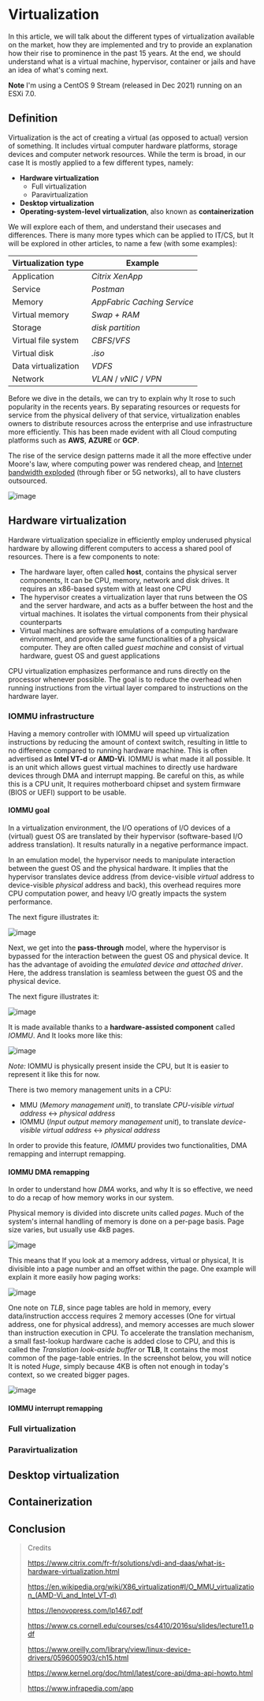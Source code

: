 # Virtualization

In this article, we will talk about the different types of virtualization available on the market, how they are implemented and try to provide an explanation how their rise to prominence in the past 15 years. At the end, we should understand what is a virtual machine, hypervisor, container or jails and have an idea of what's coming next.

**Note** I'm using a CentOS 9 Stream (released in Dec 2021) running on an ESXi 7.0.

## Definition

Virtualization is the act of creating a virtual (as opposed to actual) version of something. It includes virtual computer hardware platforms, storage devices and computer network resources. While the term is broad, in our case It is mostly applied to a few different types, namely:
- **Hardware virtualization**
  - Full virtualization
  - Paravirtualization 
- **Desktop virtualization**
- **Operating-system-level virtualization**, also known as **containerization**

We will explore each of them, and understand their usecases and differences. There is many more types which can be applied to IT/CS, but It will be explored in other articles, to name a few (with some examples):

| Virtualization type | Example |
| --- | --- |
| Application | *Citrix XenApp* |
| Service | *Postman* |
| Memory | *AppFabric Caching Service* |
| Virtual memory | *Swap + RAM* |
| Storage | *disk partition* |
| Virtual file system | *CBFS*/*VFS* |
| Virtual disk | *.iso* |
| Data virtualization | *VDFS* |
| Network | *VLAN* / *vNIC* / *VPN* |

Before we dive in the details, we can try to explain why It rose to such popularity in the recents years. By separating resources or requests for service from the physical delivery of that service, virtualization enables owners to distribute resources across the enterprise and use infrastructure more efficiently. This has been made evident with all Cloud computing platforms such as **AWS**, **AZURE** or **GCP**. 

The rise of the service design patterns made it all the more effective under Moore's law, where computing power was rendered cheap, and [Internet bandwidth exploded](https://www.infrapedia.com/app) (through fiber or 5G networks), all to have clusters outsourced.

![image](https://user-images.githubusercontent.com/72258375/148470728-df6d6abd-35ae-4105-a83d-848acb7bdc87.png)

## Hardware virtualization

Hardware virtualization specialize in efficiently employ underused physical hardware by allowing different computers to access a shared pool of resources. There is a few components to note:
- The hardware layer, often called **host**, contains the physical server components, It can be CPU, memory, network and disk drives. It requires an x86-based system with at least one CPU
- The hypervisor creates a virtualization layer that runs between the OS and the server hardware, and acts as a buffer between the host and the virtual machines. It isolates the virtual components from their physical counterparts
- Virtual machines are software emulations of a computing hardware environment, and provide the same functionalities of a physical computer. They are often called *guest machine* and consist of virtual hardware, guest OS and guest applications

CPU virtualization emphasizes performance and runs directly on the processor whenever possible. The goal is to reduce the overhead when running instructions from the virtual layer compared to instructions on the hardware layer.  

### IOMMU infrastructure

Having a memory controller with IOMMU will speed up virtualization instructions by reducing the amount of context switch, resulting in little to no difference compared to running hardware machine. This is often advertised as **Intel VT-d** or **AMD-Vi**. IOMMU is what made it all possible. It is an unit which allows guest virtual machines to directly use hardware devices through DMA and interrupt mapping. Be careful on this, as while this is a CPU unit, It requires motherboard chipset and system firmware (BIOS or UEFI) support to be usable.

#### IOMMU goal

In a virtualization environment, the I/O operations of I/O devices of a (virtual) guest OS are translated by their hypervisor (software-based I/O address translation). It results naturally in a negative performance impact.

In an emulation model, the hypervisor needs to manipulate interaction between the guest OS and the physical hardware. It implies that the hypervisor translates device address (from device-visible *virtual* address to device-visible *physical* address and back), this overhead requires more CPU computation power, and heavy I/O greatly impacts the system performance.

The next figure illustrates it:

![image](https://user-images.githubusercontent.com/72258375/148468760-6532e5b8-a19d-4dd1-b5c0-c40890d3737d.png)

Next, we get into the **pass-through** model, where the hypervisor is bypassed for the interaction between the guest OS and physical device. It has the advantage of avoiding the *emulated device and attached driver*. Here, the address translation is seamless between the guest OS and the physical device. 

The next figure illustrates it:

![image](https://user-images.githubusercontent.com/72258375/148469372-00b68542-9ace-4c2b-a1e9-c4192bd8137a.png)

It is made available thanks to a **hardware-assisted component** called *IOMMU*. And It looks more like this:

![image](https://user-images.githubusercontent.com/72258375/148470128-6ff475ae-6eef-42db-81ec-7aede56cb8f9.png)

*Note:* IOMMU is physically present inside the CPU, but It is easier to represent it like this for now.

There is two memory management units in a CPU:
- MMU (*Memory management unit*), to translate *CPU-visible virtual address* <-> *physical address*
- IOMMU (*Input output memory management unit*), to translate *device-visible virtual address* <-> *physical address*

In order to provide this feature, *IOMMU* provides two functionalities, DMA remapping and interrupt remapping.

#### IOMMU DMA remapping

In order to understand how *DMA* works, and why It is so effective, we need to do a recap of how memory works in our system.

Physical memory is divided into discrete units called *pages*. Much of the system's internal handling of memory is done on a per-page basis. Page size varies, but usually use 4kB pages.

![image](https://user-images.githubusercontent.com/72258375/148575500-2ffbb7c7-d2b9-4e55-83be-0c2d718df0a9.png)

This means that If you look at a memory address, virtual or physical, It is divisible into a page number and an offset within the page.  One example will explain it more easily how paging works:

![image](https://user-images.githubusercontent.com/72258375/148585428-5172901e-5f9c-454c-9cec-798bc401493b.png)

One note on *TLB*, since page tables are hold in memory, every data/instruction acccess requires 2 memory accesses (One for virtual address, one for physical address), and memory accesses are much slower than instruction execution in CPU. To accelerate the translation mechanism, a small fast-lookup hardware cache is added close to CPU, and this is called the *Translation look-aside buffer* or **TLB**, It contains the most common of the page-table entries. In the screenshot below, you will notice It is noted *Huge*, simply because 4KB is often not enough in today's context, so we created bigger pages.

![image](https://user-images.githubusercontent.com/72258375/148585868-435cee8a-47c4-459f-a58a-f6a2019a7ab6.png)




#### IOMMU interrupt remapping



### Full virtualization


### Paravirtualization



## Desktop virtualization


## Containerization


## Conclusion


> Credits
> 
> https://www.citrix.com/fr-fr/solutions/vdi-and-daas/what-is-hardware-virtualization.html
> 
> https://en.wikipedia.org/wiki/X86_virtualization#I/O_MMU_virtualization_(AMD-Vi_and_Intel_VT-d)
> 
> https://lenovopress.com/lp1467.pdf
> 
> https://www.cs.cornell.edu/courses/cs4410/2016su/slides/lecture11.pdf
> 
> https://www.oreilly.com/library/view/linux-device-drivers/0596005903/ch15.html
> 
> https://www.kernel.org/doc/html/latest/core-api/dma-api-howto.html
> 
> https://www.infrapedia.com/app
